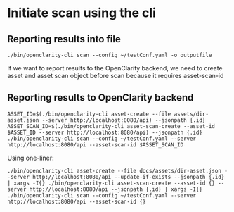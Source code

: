 # Initiate scan using the cli

## Reporting results into file

```shell
./bin/openclarity-cli scan --config ~/testConf.yaml -o outputfile
```

If we want to report results to the OpenClarity backend, we need to create asset and asset scan object before scan because it requires asset-scan-id

## Reporting results to OpenClarity backend

```shell
ASSET_ID=$(./bin/openclarity-cli asset-create --file assets/dir-asset.json --server http://localhost:8080/api) --jsonpath {.id}
ASSET_SCAN_ID=$(./bin/openclarity-cli asset-scan-create --asset-id $ASSET_ID --server http://localhost:8080/api) --jsonpath {.id}
./bin/openclarity-cli scan --config ~/testConf.yaml --server http://localhost:8080/api --asset-scan-id $ASSET_SCAN_ID
```

Using one-liner:

```shell
./bin/openclarity-cli asset-create --file docs/assets/dir-asset.json --server http://localhost:8080/api --update-if-exists --jsonpath {.id} | xargs -I{} ./bin/openclarity-cli asset-scan-create --asset-id {} --server http://localhost:8080/api --jsonpath {.id} | xargs -I{} ./bin/openclarity-cli scan --config ~/testConf.yaml --server http://localhost:8080/api --asset-scan-id {}
```
